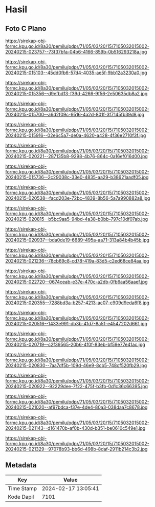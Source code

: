 # Hasil

## Foto C Plano

https://sirekap-obj-formc.kpu.go.id/8a30/pemilu/pdpr/71/05/03/20/15/7105032015002-20240215-023757--73f37bfa-04b6-4166-859b-0b516293218a.jpg

https://sirekap-obj-formc.kpu.go.id/8a30/pemilu/pdpr/71/05/03/20/15/7105032015002-20240215-015103--45dd0fb6-57d4-4035-ae5f-9bb12a3230a0.jpg

https://sirekap-obj-formc.kpu.go.id/8a30/pemilu/pdpr/71/05/03/20/15/7105032015002-20240215-015356--d9efbd13-f39d-4266-9f56-2e50635db8a2.jpg

https://sirekap-obj-formc.kpu.go.id/8a30/pemilu/pdpr/71/05/03/20/15/7105032015002-20240215-015700--a6d2f09c-9516-4a2d-801f-3f7145fb39d8.jpg

https://sirekap-obj-formc.kpu.go.id/8a30/pemilu/pdpr/71/05/03/20/15/7105032015002-20240215-015916--02e6c5a7-de0a-4620-a428-4f36e2710f3f.jpg

https://sirekap-obj-formc.kpu.go.id/8a30/pemilu/pdpr/71/05/03/20/15/7105032015002-20240215-020221--287135b8-9298-4b76-864c-0a16ef016d00.jpg

https://sirekap-obj-formc.kpu.go.id/8a30/pemilu/pdpr/71/05/03/20/15/7105032015002-20240215-015736--2c29038c-33e0-4835-aa29-b38621aadf05.jpg

https://sirekap-obj-formc.kpu.go.id/8a30/pemilu/pdpr/71/05/03/20/15/7105032015002-20240215-020538--facd203e-72bc-4839-8b56-5a7a990882a8.jpg

https://sirekap-obj-formc.kpu.go.id/8a30/pemilu/pdpr/71/05/03/20/15/7105032015002-20240215-020815--b5bc9aa5-94bd-4a38-b0bb-797c10df07ab.jpg

https://sirekap-obj-formc.kpu.go.id/8a30/pemilu/pdpr/71/05/03/20/15/7105032015002-20240215-020937--bda0de19-6689-495a-aa71-313a84b4b45b.jpg

https://sirekap-obj-formc.kpu.go.id/8a30/pemilu/pdpr/71/05/03/20/15/7105032015002-20240215-021236--78cb69c8-cd78-419a-83d5-c2ed68ce84aa.jpg

https://sirekap-obj-formc.kpu.go.id/8a30/pemilu/pdpr/71/05/03/20/15/7105032015002-20240215-022720--0674ceab-e37e-470c-a2db-0fb6aa56aaef.jpg

https://sirekap-obj-formc.kpu.go.id/8a30/pemilu/pdpr/71/05/03/20/15/7105032015002-20240215-020355--7288bd3a-b257-4213-ac07-c909d9eda6f8.jpg

https://sirekap-obj-formc.kpu.go.id/8a30/pemilu/pdpr/71/05/03/20/15/7105032015002-20240215-020516--1433e991-db3b-41d7-8a51-e4547202d661.jpg

https://sirekap-obj-formc.kpu.go.id/8a30/pemilu/pdpr/71/05/03/20/15/7105032015002-20240215-020719--c2f39565-20b6-4f0f-83eb-bf59e77e41ac.jpg

https://sirekap-obj-formc.kpu.go.id/8a30/pemilu/pdpr/71/05/03/20/15/7105032015002-20240215-020830--7aa7df5b-109d-46e9-8cb5-748cf520fb29.jpg

https://sirekap-obj-formc.kpu.go.id/8a30/pemilu/pdpr/71/05/03/20/15/7105032015002-20240215-020922--92229dee-7f22-475f-b3fb-0d1c36c66395.jpg

https://sirekap-obj-formc.kpu.go.id/8a30/pemilu/pdpr/71/05/03/20/15/7105032015002-20240215-021020--af97bdca-f37e-4de4-80a3-038daa7c8678.jpg

https://sirekap-obj-formc.kpu.go.id/8a30/pemilu/pdpr/71/05/03/20/15/7105032015002-20240215-021143--d161470b-af0b-430d-b351-be0610c549e1.jpg

https://sirekap-obj-formc.kpu.go.id/8a30/pemilu/pdpr/71/05/03/20/15/7105032015002-20240215-021329--97078b93-bb6d-498b-8daf-2911b214c3b2.jpg


## Metadata

| Key        | Value               |
| ---------- | ------------------- |
| Time Stamp | 2024-02-17 13:05:41 |
| Kode Dapil | 7101                |



